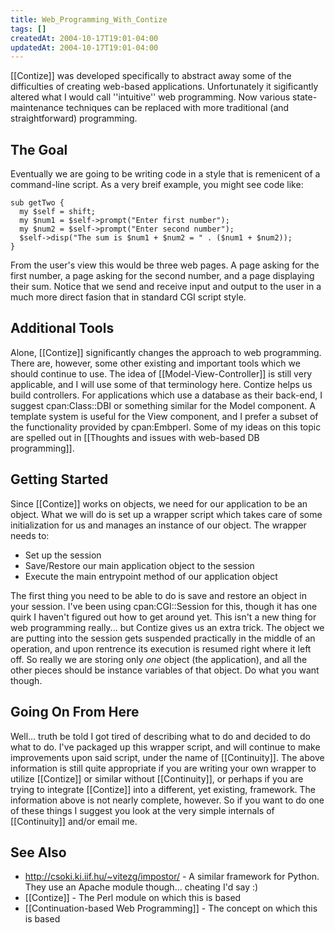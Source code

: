 ```yaml
---
title: Web_Programming_With_Contize
tags: []
createdAt: 2004-10-17T19:01-04:00
updatedAt: 2004-10-17T19:01-04:00
---
```


[[Contize]] was developed specifically to abstract away some of the difficulties of creating web-based applications. Unfortunately it sigificantly altered what I would call ''intuitive'' web programming. Now various state-maintenance techniques can be replaced with more traditional (and straightforward) programming.

## The Goal
Eventually we are going to be writing code in a style that is remenicent of a command-line script. As a very breif example, you might see code like:
```
sub getTwo {
  my $self = shift;
  my $num1 = $self->prompt("Enter first number");
  my $num2 = $self->prompt("Enter second number");
  $self->disp("The sum is $num1 + $num2 = " . ($num1 + $num2));
}
```

From the user's view this would be three web pages. A page asking for the first number, a page asking for the second number, and a page displaying their sum. Notice that we send and receive input and output to the user in a much more direct fasion that in standard CGI script style.

## Additional Tools
Alone, [[Contize]] significantly changes the approach to web programming. There are, however, some other existing and important tools which we should continue to use. The idea of [[Model-View-Controller]] is still very applicable, and I will use some of that terminology here. Contize helps us build controllers. For applications which use a database as their back-end, I suggest cpan:Class::DBI or something similar for the Model component. A template system is useful for the View component, and I prefer a subset of the functionality provided by cpan:Embperl. Some of my ideas on this topic are spelled out in [[Thoughts and issues with web-based DB programming]].

## Getting Started
Since [[Contize]] works on objects, we need for our application to be an object. What we will do is set up a wrapper script which takes care of some initialization for us and manages an instance of our object. The wrapper needs to:
* Set up the session
* Save/Restore our main application object to the session
* Execute the main entrypoint method of our application object

The first thing you need to be able to do is save and restore an object in your session. I've been using cpan:CGI::Session for this, though it has one quirk I haven't figured out how to get around yet. This isn't a new thing for web programming really... but Contize gives us an extra trick. The object we are putting into the session gets suspended practically in the middle of an operation, and upon rentrence its execution is resumed right where it left off. So really we are storing only _one_ object (the application), and all the other pieces should be instance variables of that object. Do what you want though.

## Going On From Here
Well... truth be told I got tired of describing what to do and decided to do what to do. I've packaged up this wrapper script, and will continue to make improvements upon said script, under the name of [[Continuity]]. The above information is still quite appropriate if you are writing your own wrapper to utilize [[Contize]] or similar without [[Continuity]], or perhaps if you are trying to integrate [[Contize]] into a different, yet existing, framework. The information above is not nearly complete, however. So if you want to do one of these things I suggest you look at the very simple internals of [[Continuity]] and/or email me.

## See Also
* http://csoki.ki.iif.hu/~vitezg/impostor/ - A similar framework for Python. They use an Apache module though... cheating I'd say :)
* [[Contize]] - The Perl module on which this is based
* [[Continuation-based Web Programming]] - The concept on which this is based

